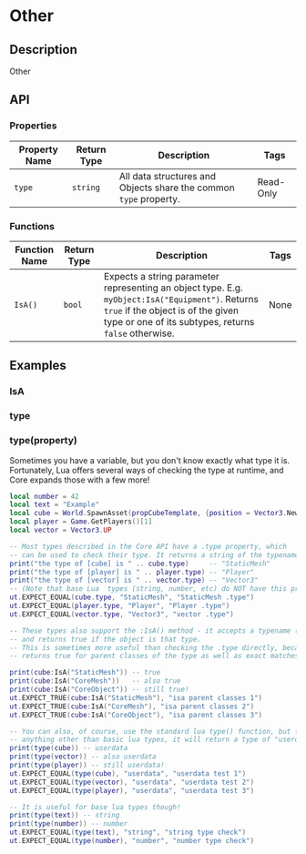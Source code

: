 # Other

## Description

Other

## API

### Properties 

| Property Name | Return Type | Description | Tags |
| -------- | ----------- | ----------- | ---- |
| `type` | `string` | All data structures and Objects share the common `type` property. | Read-Only |

### Functions 

| Function Name | Return Type | Description | Tags |
| -------- | ----------- | ----------- | ---- |
| `IsA()` | `bool` | Expects a string parameter representing an object type. E.g. `myObject:IsA("Equipment")`. Returns `true` if the object is of the given type or one of its subtypes, returns `false` otherwise. | None |

## Examples 

### IsA

### type

### type(property)

Sometimes you have a variable, but you don't know exactly what type it is. Fortunately, Lua offers several ways of checking the type at runtime, and Core expands those with a few more!

```lua
local number = 42
local text = "Example"
local cube = World.SpawnAsset(propCubeTemplate, {position = Vector3.New(1000, 0, 300) })
local player = Game.GetPlayers()[1]
local vector = Vector3.UP

-- Most types described in the Core API have a .type property, which
-- can be used to check their type. It returns a string of the typename.
print("the type of [cube] is " .. cube.type)     -- "StaticMesh"
print("the type of [player] is " .. player.type) -- "Player"
print("the type of [vector] is " .. vector.type) -- "Vector3"
-- (Note that base Lua  types (string, number, etc) do NOT have this property!)
ut.EXPECT_EQUAL(cube.type, "StaticMesh", "StaticMesh .type")
ut.EXPECT_EQUAL(player.type, "Player", "Player .type")
ut.EXPECT_EQUAL(vector.type, "Vector3", "vector .type")

-- These types also support the :IsA() method - it accepts a typename (as a string)
-- and returns true if the object is that type.
-- This is sometimes more useful than checking the .type directly, because :IsA()
-- returns true for parent classes of the type as well as exact matches:

print(cube:IsA("StaticMesh")) -- true
print(cube:IsA("CoreMesh"))   -- also true
print(cube:IsA("CoreObject")) -- still true!
ut.EXPECT_TRUE(cube:IsA("StaticMesh"), "isa parent classes 1")
ut.EXPECT_TRUE(cube:IsA("CoreMesh"), "isa parent classes 2")
ut.EXPECT_TRUE(cube:IsA("CoreObject"), "isa parent classes 3")

-- You can also, of course, use the standard lua type() function, but for
-- anything other than basic lua types, it will return a type of "userdata".
print(type(cube)) -- userdata
print(type(vector)) -- also userdata
print(type(player)) -- still userdata!
ut.EXPECT_EQUAL(type(cube), "userdata", "userdata test 1")
ut.EXPECT_EQUAL(type(vector), "userdata", "userdata test 2")
ut.EXPECT_EQUAL(type(player), "userdata", "userdata test 3")

-- It is useful for base lua types though!
print(type(text)) -- string
print(type(number)) -- number
ut.EXPECT_EQUAL(type(text), "string", "string type check")
ut.EXPECT_EQUAL(type(number), "number", "number type check")
```
